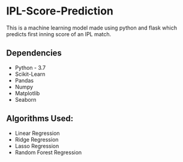 # IPL-Score-Prediction
This is a machine learning model made using python and flask which predicts first inning score of an IPL match.

## Dependencies
* Python - 3.7
* Scikit-Learn
* Pandas
* Numpy
* Matplotlib
* Seaborn

## Algorithms Used:
* Linear Regression
* Ridge Regression
* Lasso Regression
* Random Forest Regression
